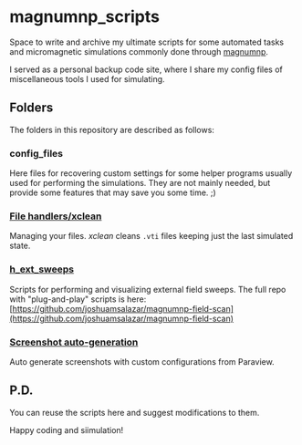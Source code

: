 # magnumnp_scripts
Space to write and archive my ultimate scripts for some automated tasks and micromagnetic simulations commonly done through [magnumnp](https://pypi.org/project/magnumnp/). 

I served as a personal backup code site, where I share my config files of miscellaneous tools I used for simulating. 

## Folders 
The folders in this repository are described as follows:

### config_files
Here files for recovering custom settings for some helper programs usually used for performing the simulations. They are not mainly needed, but provide some features that may save you some time. ;)

### [File handlers/xclean](./file_handlers/xclean/README.md)
Managing your files. _xclean_ cleans `.vti` files keeping just the last simulated state.

### [h_ext_sweeps](https://github.com/joshuamsalazar/magnumnp_scripts/tree/main/h_ext-sweeps/xsweep)
Scripts for performing and visualizing external field sweeps. The full repo with "plug-and-play" scripts is here: [https://github.com/joshuamsalazar/magnumnp-field-scan](https://github.com/joshuamsalazar/magnumnp-field-scan)

### [Screenshot auto-generation](./paraview/xscreenshot/README.md)
Auto generate screenshots with custom configurations from Paraview.

## P.D.

You can reuse the scripts here and suggest modifications to them. 

Happy coding and siimulation!
